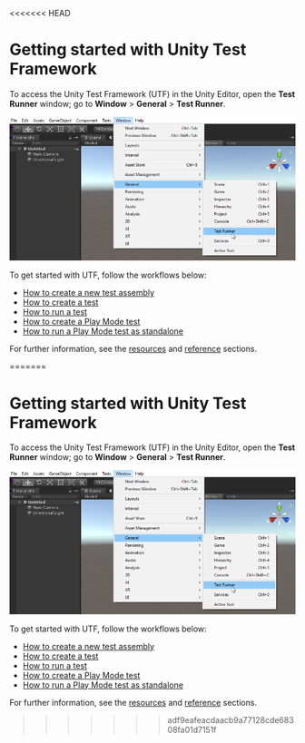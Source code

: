 <<<<<<< HEAD
# Getting started with Unity Test Framework

To access the Unity Test Framework (UTF) in the Unity Editor, open the **Test Runner** window; go to **Window** > **General** > **Test Runner**.

![Unity Test Runner window](./images/test-runner-window.png)

To get started with UTF, follow the workflows below:

* [How to create a new test assembly](./workflow-create-test-assembly.md)
* [How to create a test](./workflow-create-test.md)
* [How to run a test](./workflow-run-test.md)
* [How to create a Play Mode test](./workflow-create-playmode-test.md)
* [How to run a Play Mode test as standalone](./workflow-run-playmode-test-standalone.md)



For further information, see the [resources](./resources.md) and [reference](./manual.md#reference) sections.

=======
# Getting started with Unity Test Framework

To access the Unity Test Framework (UTF) in the Unity Editor, open the **Test Runner** window; go to **Window** > **General** > **Test Runner**.

![Unity Test Runner window](./images/test-runner-window.png)

To get started with UTF, follow the workflows below:

* [How to create a new test assembly](./workflow-create-test-assembly.md)
* [How to create a test](./workflow-create-test.md)
* [How to run a test](./workflow-run-test.md)
* [How to create a Play Mode test](./workflow-create-playmode-test.md)
* [How to run a Play Mode test as standalone](./workflow-run-playmode-test-standalone.md)



For further information, see the [resources](./resources.md) and [reference](./manual.md#reference) sections.

>>>>>>> adf9eafeacdaacb9a77128cde68308fa01d7151f
